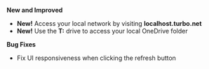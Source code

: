 **New and Improved**

- **New!** Access your local network by visiting **localhost.turbo.net**
- **New!** Use the **T:** drive to access your local OneDrive folder

**Bug Fixes**

- Fix UI responsiveness when clicking the refresh button



